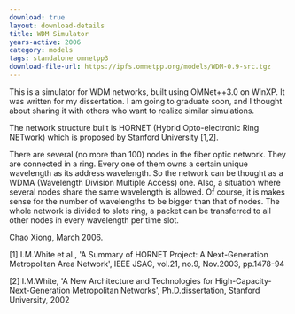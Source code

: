 ```yaml
---
download: true
layout: download-details
title: WDM Simulator
years-active: 2006
category: models
tags: standalone omnetpp3
download-file-url: https://ipfs.omnetpp.org/models/WDM-0.9-src.tgz
---
```


This is a simulator for WDM networks, built using OMNet++3.0 on WinXP.
It was written for my dissertation. I am going to graduate soon,
and I thought about sharing it with others who want to realize
similar simulations.

The network structure built is HORNET (Hybrid Opto-electronic Ring
NETwork) which is proposed by Stanford University [1,2].

There are several (no more than 100) nodes in the fiber optic network.
They are connected in a ring. Every one of them owns a
certain unique wavelength as its address wavelength. So the
network can be thought as a WDMA (Wavelength Division Multiple
Access) one. Also, a situation where several nodes share the same
wavelength is allowed. Of course, it is makes sense for the number of
wavelengths to be bigger than that of nodes. The whole network is
divided to slots ring, a packet can be transferred to all other nodes
in every wavelength per time slot.

Chao Xiong, March 2006.

[1] I.M.White et al., 'A Summary of HORNET Project: A Next-Generation
Metropolitan Area Network', IEEE JSAC, vol.21, no.9, Nov.2003, pp.1478-94

[2] I.M.White, 'A New Architecture and Technologies for High-Capacity-Next-Generation
Metropolitan Networks', Ph.D.dissertation, Stanford University, 2002

